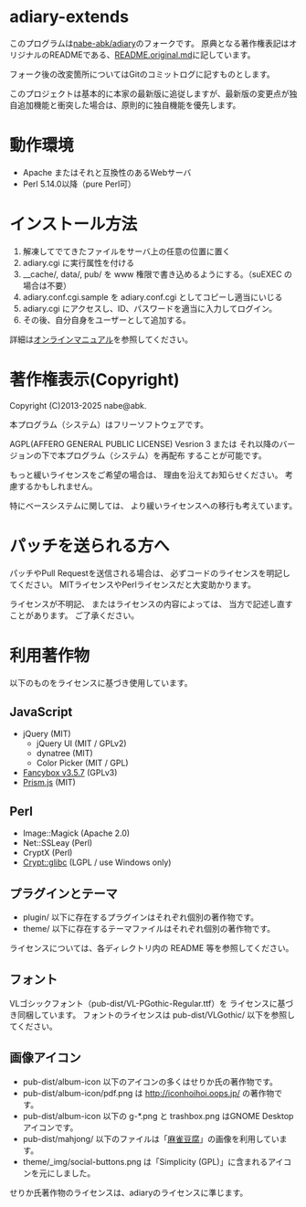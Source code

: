 # adiary-extends

このプログラムは[nabe-abk/adiary](https://github.com/nabe-abk/adiary)のフォークです。
原典となる著作権表記はオリジナルのREADMEである、[README.original.md](README.original.md)に記しています。

フォーク後の改変箇所についてはGitのコミットログに記すものとします。

このプロジェクトは基本的に本家の最新版に追従しますが、最新版の変更点が独自追加機能と衝突した場合は、原則的に独自機能を優先します。

# 動作環境

  * Apache またはそれと互換性のあるWebサーバ
  * Perl 5.14.0以降（pure Perl可）

# インストール方法

1. 解凍してでてきたファイルをサーバ上の任意の位置に置く
2. adiary.cgi に実行属性を付ける
3. \_\_cache/, data/, pub/ を www 権限で書き込めるようにする。（suEXEC の場合は不要）
4. adiary.conf.cgi.sample を adiary.conf.cgi としてコピーし適当にいじる
5. adiary.cgi にアクセスし、ID、パスワードを適当に入力してログイン。
6. その後、自分自身をユーザーとして追加する。

詳細は[オンラインマニュアル](http://adiary.org/v3man/)を参照してください。

# 著作権表示(Copyright)

 Copyright (C)2013-2025 nabe@abk.

本プログラム（システム）はフリーソフトウェアです。

AGPL(AFFERO GENERAL PUBLIC LICENSE) Vesrion 3 または
それ以降のバージョンの下で本プログラム（システム）を再配布
することが可能です。

もっと緩いライセンスをご希望の場合は、
理由を沿えてお知らせください。
考慮するかもしれません。

特にベースシステムに関しては、
より緩いライセンスへの移行も考えています。

# パッチを送られる方へ

パッチやPull Requestを送信される場合は、
必ずコードのライセンスを明記してください。
MITライセンスやPerlライセンスだと大変助かります。

ライセンスが不明記、
またはライセンスの内容によっては、
当方で記述し直すことがあります。
ご了承ください。

# 利用著作物

以下のものをライセンスに基づき使用しています。

## JavaScript

  * jQuery (MIT)
    * jQuery UI (MIT / GPLv2)
    * dynatree  (MIT)
    * Color Picker (MIT / GPL)
  * [Fancybox v3.5.7](https://github.com/fancyapps/fancybox) (GPLv3)
  * [Prism.js](https://prismjs.com/) (MIT)

## Perl

  * Image::Magick (Apache 2.0)
  * Net::SSLeay (Perl)
  * CryptX (Perl)
  * [Crypt::glibc](https://github.com/nabe-abk/Crypt-glibc) (LGPL / use Windows only)

## プラグインとテーマ

  * plugin/ 以下に存在するプラグインはそれぞれ個別の著作物です。
  * theme/ 以下に存在するテーマファイルはそれぞれ個別の著作物です。

ライセンスについては、各ディレクトリ内の README 等を参照してください。

## フォント

VLゴシックフォント（pub-dist/VL-PGothic-Regular.ttf）を
ライセンスに基づき同梱しています。
フォントのライセンスは pub-dist/VLGothic/ 以下を参照してください。

## 画像アイコン

  * pub-dist/album-icon 以下のアイコンの多くはせりか氏の著作物です。
  * pub-dist/album-icon/pdf.png は http://iconhoihoi.oops.jp/ の著作物です。
  * pub-dist/album-icon 以下の g-*.png と trashbox.png はGNOME Desktopアイコンです。
  * pub-dist/mahjong/ 以下のファイルは「[麻雀豆腐](http://majandofu.com/mahjong-images)」の画像を利用しています。
  * theme/_img/social-buttons.png は「Simplicity (GPL)」に含まれるアイコンを元にしました。

せりか氏著作物のライセンスは、adiaryのライセンスに準じます。
